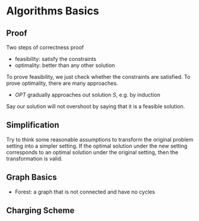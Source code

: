 # Algorithms Basics


## Proof

Two steps of correctness proof

- feasibility: satisfy the constraints
- optimality: better than any other solution

To prove feasibility, we just check whether the constraints are satisfied. To prove optimality, there are many approaches.

- $OPT$ gradually approaches out solution $S$, e.g. by induction

Say our solution will not overshoot by saying that it is a feasible solution.

## Simplification

Try to think some reasonable assumptions to transform the original problem setting into a simpler setting.
If the optimal solution under the new setting corresponds to an optimal solution under the original setting, then the transformation is valid.


## Graph Basics

- Forest: a graph that is not connected and have no cycles


## Charging Scheme
